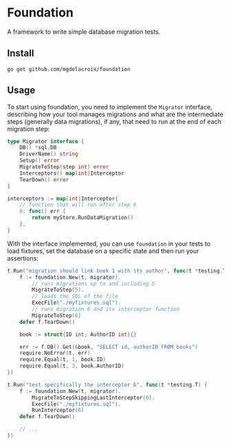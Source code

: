 # Foundation

A framework to write simple database migration tests.

## Install

```
go get github.com/mgdelacroix/foundation
```

## Usage

To start using foundation, you need to implement the `Migrator`
interface, describing how your tool manages migrations and what are
the intermediate steps (generally data migrations), if any, that need
to run at the end of each migration step:

```go
type Migrator interface {
	DB() *sql.DB
	DriverName() string
	Setup() error
	MigrateToStep(step int) error
	Interceptors() map[int]Interceptor
	TearDown() error
}

interceptors := map[int]Interceptor{
    // function that will run after step 6
    6: func() err {
        return myStore.RunDataMigration()
    },
}
```

With the interface implemented, you can use `foundation` in your tests
to load fixtures, set the database on a specific state and then run
your assertions:

```go
t.Run("migration should link book 1 with its author", func(t *testing.T) {
	f := foundation.New(t, migrator).
		// runs migrations up to and including 5
		MigrateToStep(5).
		// loads the SQL of the file
		ExecFile("./myfixtures.sql").
		// runs migration 6 and its interceptor function
		MigrateToStep(6)
	defer f.TearDown()

	book := struct{ID int; AuthorID int}{}

	err := f.DB().Get(&book, "SELECT id, authorID FROM books")
	require.NoError(t, err)
	require.Equal(t, 1, book.ID)
	require.Equal(t, 3, book.AuthorID)
})

t.Run("test specifically the interceptor 6", func(t *testing.T) {
	f := foundation.New(t, migrator).
		MigrateToStepSkippingLastInterceptor(6).
		ExecFile("./myfixtures.sql").
		RunInterceptor(6)
	defer f.TearDown()

	// ...
})
```
